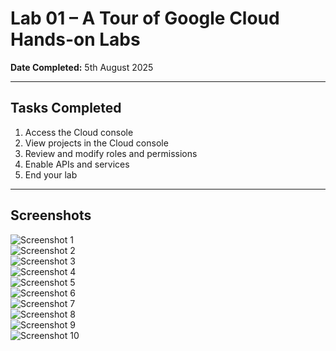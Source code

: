# Lab 01 – A Tour of Google Cloud Hands-on Labs

**Date Completed:** 5th August 2025

---

## Tasks Completed
1. Access the Cloud console  
2. View projects in the Cloud console  
3. Review and modify roles and permissions  
4. Enable APIs and services  
5. End your lab  

---

## Screenshots

![Screenshot 1](./screenshots/ss1.png)  
![Screenshot 2](./screenshots/ss2.png)  
![Screenshot 3](./screenshots/ss3.png)  
![Screenshot 4](./screenshots/ss4.png)  
![Screenshot 5](./screenshots/ss5.png)  
![Screenshot 6](./screenshots/ss6.png)  
![Screenshot 7](./screenshots/ss7.png)  
![Screenshot 8](./screenshots/ss8.png)  
![Screenshot 9](./screenshots/ss9.png)  
![Screenshot 10](./screenshots/ss10.png)
